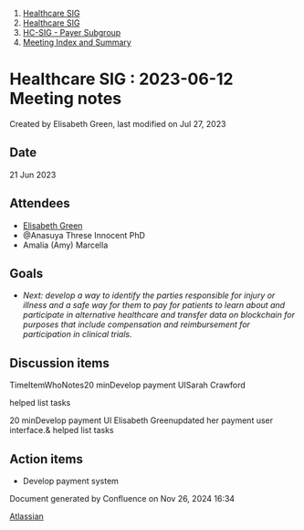 1. [Healthcare SIG](index.html)
2. [Healthcare SIG](Healthcare-SIG_20545573.html)
3. [HC-SIG - Payer Subgroup](HC-SIG---Payer-Subgroup_20545772.html)
4. [Meeting Index and Summary](Meeting-Index-and-Summary_20562097.html)

# Healthcare SIG : 2023-06-12 Meeting notes

Created by Elisabeth Green, last modified on Jul 27, 2023

## Date

21 Jun 2023

## Attendees

- [Elisabeth Green](https://lf-hyperledger.atlassian.net/wiki/people/712020:5b417990-5e6e-4737-8337-1a1cc470388b?ref=confluence)
- @Anasuya Threse Innocent PhD
- Amalia (Amy) Marcella

## Goals

- *Next: develop a way to identify the parties responsible for injury or illness and a safe way for them to pay for patients to learn about and participate in alternative healthcare and transfer data on blockchain for purposes that include compensation and reimbursement for participation in clinical trials.*

## Discussion items

TimeItemWhoNotes20 minDevelop payment UISarah Crawford

helped list tasks

20 minDevelop payment UI Elisabeth Greenupdated her payment user interface.&amp; helped list tasks

## Action items

- Develop payment system

Document generated by Confluence on Nov 26, 2024 16:34

[Atlassian](http://www.atlassian.com/)
